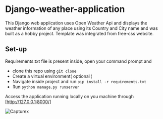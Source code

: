# Django-weather-application
This Django web application uses Open Weather Api and displays the weather information of any place using its Country and City name and was built as a hobby project. Template was integrated from free-css website. 

## Set-up
Requirements.txt file is present inside, open your command prompt and
*  clone this repo using `git clone  `
* Create a virtual environment( optional )
* Navigate inside project and run ` pip install -r requirements.txt `
* Run ` python manage.py runserver `

Access the application running locally on you machine through [http://127.0.0.1:8000/]


![Capturex](https://user-images.githubusercontent.com/67898270/114850693-7b3e5700-9dfa-11eb-88a8-3a55595e4bd8.PNG)
